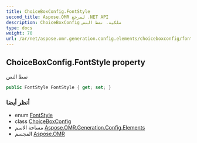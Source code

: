 ```yaml
---
title: ChoiceBoxConfig.FontStyle
second_title: Aspose.OMR لمرجع .NET API
description: ChoiceBoxConfig ملكية. نمط النص
type: docs
weight: 70
url: /ar/net/aspose.omr.generation.config.elements/choiceboxconfig/fontstyle/
---
```

## ChoiceBoxConfig.FontStyle property

نمط النص

```csharp
public FontStyle FontStyle { get; set; }
```

### أنظر أيضا

* enum [FontStyle](../../../aspose.omr.generation/fontstyle/)
* class [ChoiceBoxConfig](../)
* مساحة الاسم [Aspose.OMR.Generation.Config.Elements](../../choiceboxconfig/)
* المجسم [Aspose.OMR](../../../)


